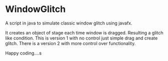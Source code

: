 # WindowGlitch
A script in java to simulate classic window glitch  using javafx.

It creates an object of stage each time window is dragged. Resulting a glitch like condition. This is version 1 with no control just simple drag and create glitch.
There is a version 2 with more control over functionality.

Happy coding....s
